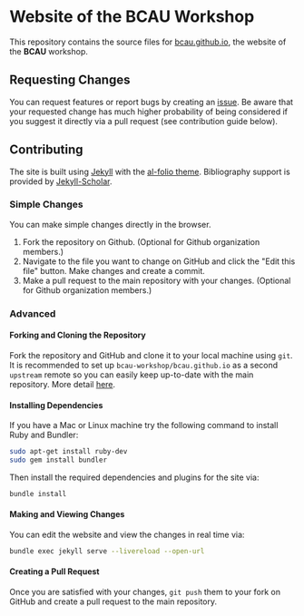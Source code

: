 # Website of the BCAU Workshop

This repository contains the source files for [bcau.github.io](bcau.github.io), the website of the **BCAU** workshop.

## Requesting Changes

You can request features or report bugs by creating an [issue](https://github.com/bcau-workshop/bcau.github.io/issues). Be aware that your requested change has much higher probability of being considered if you suggest it directly via a pull request (see contribution guide below).

## Contributing

The site is built using [Jekyll](https://jekyllrb.com/) with the [al-folio theme](https://github.com/alshedivat/al-folio). Bibliography support is provided by [Jekyll-Scholar](https://github.com/inukshuk/jekyll-scholar).

### Simple Changes

You can make simple changes directly in the browser. 

1. Fork the repository on Github. (Optional for Github organization members.)
2. Navigate to the file you want to change on GitHub and click the "Edit this file" button. Make changes and create a commit.
3. Make a pull request to the main repository with your changes. (Optional for Github organization members.)


### Advanced

#### Forking and Cloning the Repository
Fork the repository and GitHub and clone it to your local machine using `git`. It is recommended to set up `bcau-workshop/bcau.github.io` as a second `upstream` remote so you can easily keep up-to-date with the main repository. More detail [here](https://git-scm.com/book/en/v2/Git-Basics-Working-with-Remotes).

#### Installing Dependencies

If you have a Mac or Linux machine try the following command to install Ruby and Bundler:

```bash
sudo apt-get install ruby-dev
sudo gem install bundler
```

Then install the required dependencies and plugins for the site via:

```bash
bundle install
```

#### Making and Viewing Changes

You can edit the website and view the changes in real time via:

```bash
bundle exec jekyll serve --livereload --open-url
```


#### Creating a Pull Request
Once you are satisfied with your changes, `git push` them to your fork on GitHub and create a pull request to the main repository.
